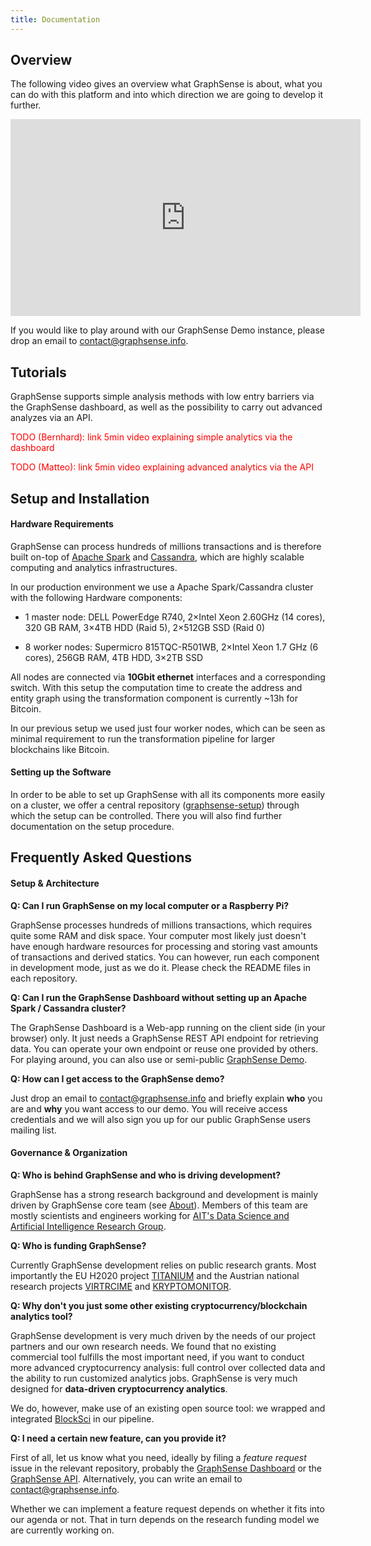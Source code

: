 ```yaml
---
title: Documentation
---
```


<h2>Overview</h2>

The following video gives an overview what GraphSense is about, what you can do with this platform and into which direction we are going to develop it further.

<div class="container mb-2">
  <p class="text-center m-auto">
		<iframe width="560" height="315" src="https://www.youtube.com/embed/H41LrA3NCo4" frameborder="0" allow="accelerometer; autoplay; clipboard-write; encrypted-media; gyroscope; picture-in-picture" allowfullscreen></iframe>
  </p>
</div>

If you would like to play around with our GraphSense Demo instance, please drop an email to <a href="mailto:contact@graphsense.info">contact@graphsense.info</a>.

<h2 class="mt-3">Tutorials</h2>

GraphSense supports simple analysis methods with low entry barriers via the GraphSense dashboard, as well as the possibility to carry out advanced analyzes via an API.

<div class="container">
  <p style="color:red" class="text-center m-auto">
  	TODO (Bernhard): link 5min video explaining simple analytics via the dashboard
  </p>
</div>

<div class="container">
  <p style="color:red" class="text-center m-auto">
  	TODO (Matteo): link 5min video explaining advanced analytics via the API
  </p>
</div>


<h2 class="mt-3">Setup and Installation</h2>

<h4>Hardware Requirements</h4>

GraphSense can process hundreds of millions transactions and is therefore built on-top of [Apache Spark](spark) and [Cassandra](cassandra), which are highly scalable computing and analytics infrastructures.

In our production environment we use a Apache Spark/Cassandra cluster with the following Hardware components:

* 1 master node: DELL PowerEdge R740, 2×Intel Xeon 2.60GHz (14 cores), 320 GB RAM, 3×4TB HDD (Raid 5), 2×512GB SSD (Raid 0)

* 8 worker nodes: Supermicro 815TQC-R501WB, 2×Intel Xeon 1.7 GHz (6 cores), 256GB RAM, 4TB HDD, 3×2TB SSD

All nodes are connected via **10Gbit ethernet** interfaces and a corresponding switch. With this setup the computation time to create the address and entity graph using the transformation component is currently \~13h for Bitcoin.

In our previous setup we used just four worker nodes, which can be seen as minimal requirement to run the transformation pipeline for larger blockchains like Bitcoin.

<h4>Setting up the Software</h4>

In order to be able to set up GraphSense with all its components more easily on a cluster, we offer a central repository ([graphsense-setup](https://github.com/graphsense/graphsense-setup)) through which the setup can be controlled. There you will also find further documentation on the setup procedure.

<h2 class="mt-3">Frequently Asked Questions</h2>

<h4>Setup & Architecture</h4>

**Q: Can I run GraphSense on my local computer or a Raspberry Pi?**

GraphSense processes hundreds of millions transactions, which requires quite some RAM and disk space. Your computer most likely just doesn't have enough hardware resources for processing and storing vast amounts of transactions and derived statics. You can however, run each component in development mode, just as we do it. Please check the README files in each repository.

**Q: Can I run the GraphSense Dashboard without setting up an Apache Spark / Cassandra cluster?**

The GraphSense Dashboard is a Web-app running on the client side (in your browser) only. It just needs a GraphSense REST API endpoint for retrieving data. You can operate your own endpoint or reuse one provided by others. For playing around, you can also use or semi-public [GraphSense Demo](https://demo.graphsense.info).

**Q: How can I get access to the GraphSense demo?**

Just drop an email to [contact@graphsense.info](mailto:contact@graphsense.info) and briefly explain **who** you are and **why** you want access to our demo. You will receive access credentials and we will also sign you up for our public GraphSense users mailing list.

<h4>Governance & Organization</h4>

**Q: Who is behind GraphSense and who is driving development?**

GraphSense has a strong research background and development is mainly driven by GraphSense core team (see [About](about.html)). Members of this team are mostly scientists and engineers working for [AIT's Data Science and Artificial Intelligence Research Group](https://www.ait.ac.at/themen/data-science/).

**Q: Who is funding GraphSense?**

Currently GraphSense development relies on public research grants. Most importantly the EU H2020 project [TITANIUM](https://titanium-project.eu/) and the Austrian national research projects [VIRTRCIME](https://virtcrime-project.info/) and [KRYPTOMONITOR](https://kryptomonitor-project.info/).

**Q: Why don't you just some other existing cryptocurrency/blockchain analytics tool?**

GraphSense development is very much driven by the needs of our project partners and our own research needs. We found that no existing commercial tool fulfills the most important need, if you want to conduct more advanced cryptocurrency analysis: full control over collected data and the ability to run customized analytics jobs. GraphSense is very much designed for **data-driven cryptocurrency analytics**.

We do, however, make use of an existing open source tool: we wrapped and integrated [BlockSci](https://github.com/citp/BlockSci) in our pipeline.

**Q: I need a certain new feature, can you provide it?**

First of all, let us know what you need, ideally by filing a *feature request* issue in the relevant repository, probably the [GraphSense Dashboard](https://github.com/graphsense/graphsense-dashboard) or the [GraphSense API](https://github.com/graphsense/graphsense-openapi). Alternatively, you can write an email to [contact@graphsense.info](mailto:contact@graphsense.info).

Whether we can implement a feature request depends on whether it fits into our agenda or not. That in turn depends on the research funding model we are currently working on.


[spark]: https://spark.apache.org/
[cassandra]: https://cassandra.apache.org/
